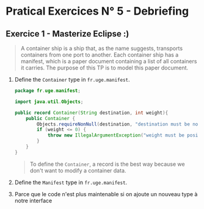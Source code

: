 # Pratical Exercices N° 5 - Debriefing

## Exercice 1 - Masterize Eclipse :)
> A container ship is a ship that, as the name suggests, transports containers from one port to another. Each container ship has a manifest, which is a paper document containing a list of all containers it carries.
The purpose of this TP is to model this paper document.

1. Define the `Container` type in `fr.uge.manifest`.
    ```java
    package fr.uge.manifest;

    import java.util.Objects;

    public record Container(String destination, int weight){
        public Container {
            Objects.requireNonNull(destination, "destination must be not null");
            if (weight <= 0) {
                throw new IllegalArgumentException("weight must be positive");
            }
        }
    }
    ```
    > To define the `Container`, a record is the best way because we don't want to modify a container data.

2. Define the `Manifest` type in `fr.uge.manifest`.

7. Parce que le code n'est plus maintenable si on ajoute un nouveau type à notre interface

